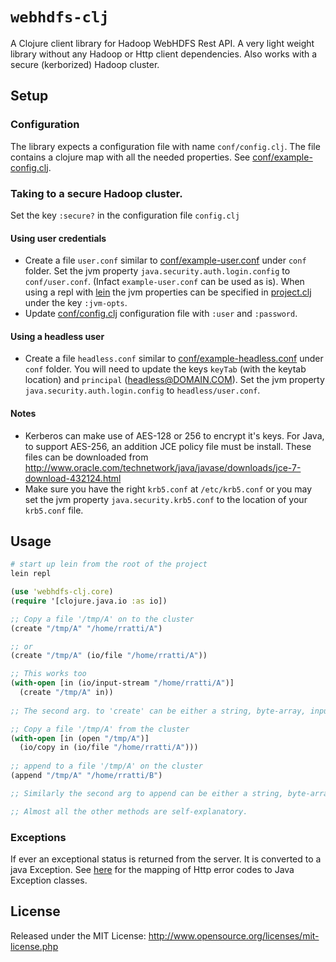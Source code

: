 # `webhdfs-clj`

A Clojure client library for Hadoop WebHDFS Rest API.
A very light weight library without any Hadoop or Http client dependencies. Also works with a secure (kerborized) Hadoop cluster.

## Setup

### Configuration
The library expects a configuration file with name `conf/config.clj`. The file contains a clojure map with all the needed properties. See [conf/example-config.clj](conf/example-config.clj).

### Taking to a secure Hadoop cluster.
Set the key `:secure?` in the configuration file `config.clj`

#### Using user credentials
 * Create a file `user.conf` similar to [conf/example-user.conf](conf/example-user.conf) under `conf` folder. Set the jvm property `java.security.auth.login.config` to `conf/user.conf`. (Infact `example-user.conf` can be used as is). When using a repl with [lein](https://github.com/technomancy/leiningen) the jvm properties can be specified in [project.clj](project.clj) under the key `:jvm-opts`.
 * Update [conf/config.clj](conf/config.clj) configuration file with `:user` and `:password`.

#### Using a headless user
 * Create a file `headless.conf` similar to [conf/example-headless.conf](conf/example-headless.conf) under `conf` folder. You will need to update the keys `keyTab` (with the keytab location) and `principal` (headless@DOMAIN.COM). Set the jvm property `java.security.auth.login.config` to `headless/user.conf`.

#### Notes 
 * Kerberos can make use of AES-128 or 256 to encrypt it's keys. For Java, to support AES-256, an addition JCE policy file must be install. These files can be downloaded from http://www.oracle.com/technetwork/java/javase/downloads/jce-7-download-432124.html
 * Make sure you have the right `krb5.conf` at `/etc/krb5.conf` or you may set the jvm property `java.security.krb5.conf` to the location of your `krb5.conf` file.

## Usage
```bash
# start up lein from the root of the project
lein repl
```
```clojure
(use 'webhdfs-clj.core)
(require '[clojure.java.io :as io])

;; Copy a file '/tmp/A' on to the cluster
(create "/tmp/A" "/home/rratti/A")

;; or
(create "/tmp/A" (io/file "/home/rratti/A")) 

;; This works too
(with-open [in (io/input-stream "/home/rratti/A")]
  (create "/tmp/A" in))
  
;; The second arg. to 'create' can be either a string, byte-array, inputstream or file

;; Copy a file '/tmp/A' from the cluster
(with-open [in (open "/tmp/A")]
  (io/copy in (io/file "/home/rratti/A")))
  
;; append to a file '/tmp/A' on the cluster
(append "/tmp/A" "/home/rratti/B")

;; Similarly the second arg to append can be either a string, byte-array, inputstream or file

;; Almost all the other methods are self-explanatory.
```

### Exceptions
If ever an exceptional status is returned from the server. It is converted to a java Exception. See [here](http://hadoop.apache.org/docs/stable/hadoop-project-dist/hadoop-hdfs/WebHDFS.html#Error_Responses) for the mapping of Http error codes to Java Exception classes.


## License

Released under the MIT License:
<http://www.opensource.org/licenses/mit-license.php>
